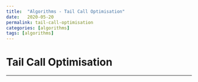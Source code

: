 ```yaml
---
title:  "Algorithms - Tail Call Optimisation"
date:   2020-05-20
permalink: tail-call-optimisation
categories: [algorithms]
tags: [algorithms]
---
```

# Tail Call Optimisation

---
